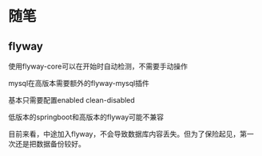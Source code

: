 # 随笔
## flyway

使用flyway-core可以在开始时自动检测，不需要手动操作

mysql在高版本需要额外的flyway-mysql插件

基本只需要配置enabled clean-disabled

低版本的springboot和高版本的flyway可能不兼容

目前来看，中途加入flyway，不会导致数据库内容丢失。但为了保险起见，第一次还是把数据备份较好。